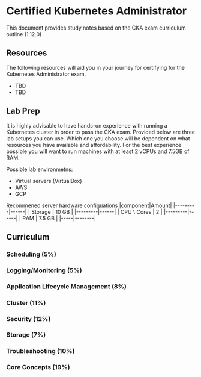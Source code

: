# Certified Kubernetes Administrator
This document provides study notes based on the CKA exam curriculum outline (1.12.0)

## Resources
The following resources will aid you in your journey for certifying for the Kubernetes Administrator exam.
- TBD
- TBD

## Lab Prep
It is highly advisable to have hands-on experience with running a Kubernetes cluster in order to pass the CKA exam. Provided
below are three lab setups you can use. Which one you choose will be dependent on what resources you have available and affordability.
For the best experience possible you will want to run machines with at least 2 vCPUs and 7.5GB of RAM.

Possible lab environmetns:
- Virtual servers (VirtualBox)
- AWS
- GCP

Recommened server hardware configuations
|component|Amount|
|---------|------|
| Storage | 10 GB |
|---------|------|
| CPU \ Cores | 2 |
|---------|------|
| RAM | 7.5 GB |
|-----|--------|

## Curriculum
### Scheduling (5%)

### Logging/Monitoring (5%)

### Application Lifecycle Management (8%)

### Cluster (11%)

### Security (12%)

### Storage (7%)

### Troubleshooting (10%)

### Core Concepts (19%)
